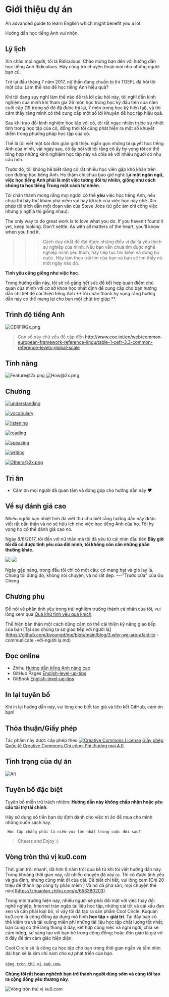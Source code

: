 # Giới thiệu dự án

An advanced guide to learn English which might benefit you a lot.

Hướng dẫn học tiếng Anh vui nhộn.

## Lý lịch

Xin chào mọi người, tôi là Ridiculous. Chào mừng bạn đến với hướng dẫn học tiếng Anh Ridiculous. Hãy cùng trò chuyện thoải mái như những người bạn cũ.

Trở lại đầu tháng 7 năm 2017, nữ thần đang chuẩn bị thi TOEFL đã hỏi tôi một câu: Làm thế nào để học tiếng Anh hiệu quả?

Khi tôi đang suy nghĩ làm thế nào để trả lời câu hỏi này, tôi nghĩ đến kinh nghiệm của mình khi tham gia 26 môn học trong học kỳ đầu tiên của năm cuối cấp (19 trong số đó đã được thi lại, 7 môn trong học kỳ hiện tại), và tôi cảm thấy rằng mình có thể cung cấp một số lời khuyên để học tập hiệu quả.

Sau khi trao đổi kinh nghiệm học tập với cô, tôi rất ngạc nhiên trước sự nhiệt tình trong học tập của cô, đồng thời tôi cũng phát hiện ra một số khuyết điểm trong phương pháp học tập của cô.

Thế là tôi viết một bài đơn giản giới thiệu ngắn gọn những bí quyết học tiếng Anh của mình, vài ngày sau, cô ấy nói với tôi rằng cô ấy hy vọng tôi có thể tổng hợp những kinh nghiệm học tập này và chia sẻ với nhiều người có nhu cầu hơn.

Trước đó, tôi không hề biết rằng có rất nhiều học viên gặp khó khăn trên con đường học tiếng Anh.
Họ thậm chí chưa bao giờ nghĩ: **Là một ngôn ngữ, việc học tiếng Anh phải là một việc tương đối tự nhiên, giống như cách chúng ta học tiếng Trung một cách tự nhiên**.

Tôi chân thành mong rằng mọi người có thể **yêu** việc học tiếng Anh, nếu chưa thì hãy thử khám phá niềm vui hay lợi ích của việc học này nhé. Xin phép tôi trích dẫn một đoạn văn của Steve Jobs (từ gốc ám chỉ công việc nhưng ý nghĩa thì giống nhau):

The only way to do great work is to love what you do. If you haven't found it yet, keep looking. Don't settle. As with all matters of the heart, you'll know when you find it.

> > > Cách duy nhất để đạt được những điều vĩ đại là yêu thích sự nghiệp của mình. Nếu bạn vẫn chưa tìm được nghề nghiệp mình yêu thích, hãy tiếp tục tìm kiếm và đừng bỏ cuộc. Hãy làm theo trái tim của bạn và bạn sẽ tìm thấy nó một ngày nào đó.

**Tình yêu cũng giống như việc học**.

Trong hướng dẫn này, tôi sẽ cố gắng hết sức để kết hợp quan điểm chủ quan của mình với cơ sở khoa học nhất định để cung cấp cho bạn hướng dẫn chi tiết để cải thiện tiếng Anh **Tôi chân thành hy vọng rằng hướng dẫn này có thể mang lại cho bạn một chút trợ giúp **.

## Trình độ tiếng Anh

![CERF@2x.png](assets/CEFR@2x.png)

> Con số này chủ yếu đề cập đến http://www.coe.int/en/web/common-european-framework-reference-lingu/table-1-cefr-3.3-common-reference-levels-global-scale

## Tính năng

![Feature@2x.png](assets/Feature.png)
![How@2x.png](assets/How.png)

## Chương

[![understanding](assets/understanding@2x.png)](part-1/1-understanding.md)

[![vocabulary](assets/vocabulary@2x.png)](part-1/2-vocabulary.md)

[![listening](assets/listening@2x.png)](part-1/3-listening.md)

[![reading](assets/reading@2x.png)](part-1/4-reading.md)

[![speaking](assets/speaking@2x.png)](part-1/5-speaking.md)

[![writing](assets/writing@2x.png)](part-1/6-writing.md)

[![Others@2x.png](assets/Others@2x.png)](part-2/x-misc.md)

## Tri ân

- Cảm ơn mọi người đã quan tâm và đóng góp cho hướng dẫn này ❤️

## Về sự đánh giá cao

Nhiều người bạn nhiệt tình đã viết thư cho biết rằng hướng dẫn này được viết rất cẩn thận và nó sẽ hữu ích cho việc học tiếng Anh của họ. Tôi hy vọng họ có thể đánh giá cao nó.

Ngày 8/6/2017, tôi đến với nữ thần mà tôi đã yêu từ cái nhìn đầu tiên **Bây giờ tôi đã có được tình yêu của đời mình, tôi không còn cần những phần thưởng khác**.

![](assets/l1.jpeg)
![](assets/l3.jpeg)

Ngày gặp nàng, trong đầu tôi chỉ có một câu: cỏ mang hạt và gió lay lá. Chúng tôi đứng đó, không nói chuyện, và nó rất đẹp. ---"Trước cửa" của Gu Cheng

## Chương phụ

Để nói về phần tình yêu trong trải nghiệm trưởng thành cá nhân của tôi, vui lòng xem qua [Quá khứ tình yêu quá khích](https://github.com/byoungd/English-level-up-tips/tree/master/part-3)

Thể hiện bản thân một cách dũng cảm có thể cải thiện kỹ năng giao tiếp của bạn [Tại sao chúng ta sợ giao tiếp với người lạ](https://github.com/byoungd/me/blob/main/blog/3.why-we-are-afaid-to -communicate -với-người lạ.md)

## Đọc online

- Zhihu [Hướng dẫn tiếng Anh nâng cao](https://www.zhihu.com/column/c_1453146248568631296)
- GitHub Pages [English-level-up-tips](https://byoungd.github.io/English-level-up-tips/#/)
- GitBook [English-level-up-tips](https://babyyoung.gitbook.io/english-level-up-tips/)

## In lại tuyên bố

Khi in lại hướng dẫn này, vui lòng cho biết tác giả và liên kết GitHub, cảm ơn bạn!

## Thỏa thuận/Giấy phép

Tác phẩm này được cấp phép theo <a rel="license" href="http://creativecommons.org/licenses/by-nc/4.0/"><img alt="Creative Commons License" style="border-width: 0" src="https://i.creativecommons.org/l/by-nc/4.0/88x31.png" /></a> <a rel="license" href="http://creativecommons.org /licenses Được cấp phép theo /by-nc/4.0/">Giấy phép Quốc tế Creative Commons Ghi công-Phi thương mại 4.0</a>.

## Tình trạng của dự án

![Alt](https://repobeats.axiom.co/api/embed/e9f25b6200dc09f2d6d831bca87c5035869980fd.svg "Repobeats analytics image")

## Tuyên bố đặc biệt

Tuyên bố miễn trừ trách nhiệm: **Hướng dẫn này không chấp nhận hoặc yêu cầu tài trợ tài chính**.

Hãy sử dụng số tiền bạn dự định dành cho việc tri ân để mua cho mình những cuốn sách hay.

     Học tập chẳng phải là niềm vui lớn nhất trong cuộc đời sao?

> Cheers and Enjoy :)

## Vòng tròn thú vị ku0.com

Thời gian trôi nhanh, đã hơn 6 năm trôi qua kể từ khi tôi viết hướng dẫn này. Trong khoảng thời gian này, rất nhiều chuyện đã xảy ra. Tôi có được tình yêu và gia đình, nhưng cũng mất đi của cải. Để biết chi tiết, vui lòng xem [Chi 20 triệu để thành lập công ty phần mềm ] Và nó đã phá sản, mọi chuyện thế nào](https://zhuanlan.zhihu.com/p/653380203).

Trong môi trường hiện nay, nhiều người sẽ phải đối mặt với việc thay đổi nghề nghiệp, Internet tràn ngập tài liệu học tập, những cái tốt và cái xấu đan xen và cần phải loại bỏ, vì vậy tôi đã tạo ra sản phẩm Cool Circle. Kuquan ku0.com là cộng đồng áp dụng mô hình **học tập + giải trí**. Tại đây bạn có thể kiểm tra và tải xuống miễn phí những tài liệu học tập chất lượng tốt nhất; bạn cũng có thể lang thang ở đây, kết hợp công việc và nghỉ ngơi, chia sẻ cảm hứng, sự sáng tạo với bạn bè trong cộng đồng; hoặc đơn giản là giả vờ ở đây để tìm cảm giác hiện diện.

Cool Circle sẽ là công cụ học tập cho bạn trong thời gian ngắn và tầm nhìn dài hạn sẽ là kim chỉ nam cho sự phát triển của bạn.

[`Vòng tròn thú vị ku0.com`](https://ku0.com)。

**Chúng tôi rất hoan nghênh bạn trở thành người dùng sớm và cùng tôi tạo ra cộng đồng yêu thương này**.

![Vòng tròn thú vị ku0.com](/assets/ku0.com.png)
